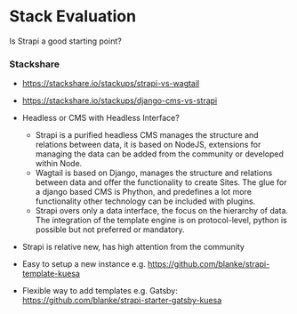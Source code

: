 # Stack Evaluation
Is Strapi a good starting point?
### Stackshare
- https://stackshare.io/stackups/strapi-vs-wagtail
- https://stackshare.io/stackups/django-cms-vs-strapi


- Headless or CMS with Headless Interface?
  - Strapi is a purified headless CMS manages the structure and relations between data, it is based on NodeJS, extensions for managing the data can be added from the community or developed within Node.
  - Wagtail is based on Django, manages the structure and relations between data and offer the functionality to create Sites. The glue for a django based CMS is Phython, and predefines a lot more functionality other technology can be included with plugins.
  - Strapi overs only a data interface, the focus on the hierarchy of data. The integration of the template engine is on protocol-level, python is possible but not preferred or mandatory.
- Strapi is relative new, has high attention from the community
- Easy to setup a new instance e.g. https://github.com/blanke/strapi-template-kuesa
- Flexible way to add templates e.g. Gatsby: https://github.com/blanke/strapi-starter-gatsby-kuesa

